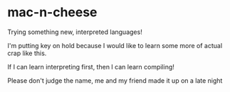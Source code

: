 # mac-n-cheese
Trying something new, interpreted languages!

I'm putting key on hold because I would like to learn some more of actual crap like this.

If I can learn interpreting first, then I can learn compiling!

Please don't judge the name, me and my friend made it up on a late night
